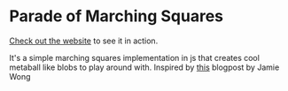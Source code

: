 # Parade of Marching Squares
[Check out the website](https://parades-of-marching-squares.vercel.app/) to see it in action.

It's a simple marching squares implementation in js that creates cool metaball like blobs to play around with. Inspired by [this](http://jamie-wong.com/2014/08/19/metaballs-and-marching-squares/) blogpost by Jamie Wong
